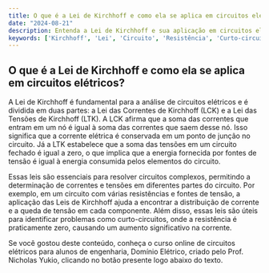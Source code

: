 ```yaml
---
title: O que é a Lei de Kirchhoff e como ela se aplica em circuitos elétricos?
date: "2024-08-21"
description: Entenda a Lei de Kirchhoff e sua aplicação em circuitos elétricos.
keywords: ['Kirchhoff', 'Lei', 'Circuito', 'Resistência', 'Curto-circuito']
---
```


## O que é a Lei de Kirchhoff e como ela se aplica em circuitos elétricos?

A Lei de Kirchhoff é fundamental para a análise de circuitos elétricos e é dividida em duas partes: a Lei das Correntes de Kirchhoff (LCK) e a Lei das Tensões de Kirchhoff (LTK). A LCK afirma que a soma das correntes que entram em um nó é igual à soma das correntes que saem desse nó. Isso significa que a corrente elétrica é conservada em um ponto de junção no circuito. Já a LTK estabelece que a soma das tensões em um circuito fechado é igual a zero, o que implica que a energia fornecida por fontes de tensão é igual à energia consumida pelos elementos do circuito.

Essas leis são essenciais para resolver circuitos complexos, permitindo a determinação de correntes e tensões em diferentes partes do circuito. Por exemplo, em um circuito com várias resistências e fontes de tensão, a aplicação das Leis de Kirchhoff ajuda a encontrar a distribuição de corrente e a queda de tensão em cada componente. Além disso, essas leis são úteis para identificar problemas como curto-circuitos, onde a resistência é praticamente zero, causando um aumento significativo na corrente.

Se você gostou deste conteúdo, conheça o curso online de circuitos elétricos para alunos de engenharia, Domínio Elétrico, criado pelo Prof. Nicholas Yukio, clicando no botão presente logo abaixo do texto.